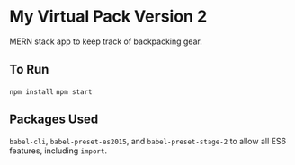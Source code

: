 # My Virtual Pack Version 2

MERN stack app to keep track of backpacking gear.

## To Run

`npm install`
`npm start`

## Packages Used

`babel-cli`, `babel-preset-es2015`, and `babel-preset-stage-2` to allow all ES6 features, including `import`.


